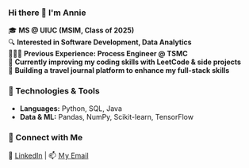 ### Hi there 👋 I'm Annie

🎓 **MS @ UIUC (MSIM, Class of 2025)**  
🔍 **Interested in Software Development, Data Analytics**  
👩🏻‍💻 **Previous Experience: Process Engineer @ TSMC**  
🌱 **Currently improving my coding skills with LeetCode & side projects**  
💫 **Building a travel journal platform to enhance my full-stack skills**  

### 🔧 Technologies & Tools  
- **Languages:** Python, SQL, Java  
- **Data & ML:** Pandas, NumPy, Scikit-learn, TensorFlow  

### 🌟 Connect with Me  
🔗 [LinkedIn](https://www.linkedin.com/in/你的LinkedIn帳號) | 📫 [Ｍy Email](mailto:a0988115306@gmail.com)
